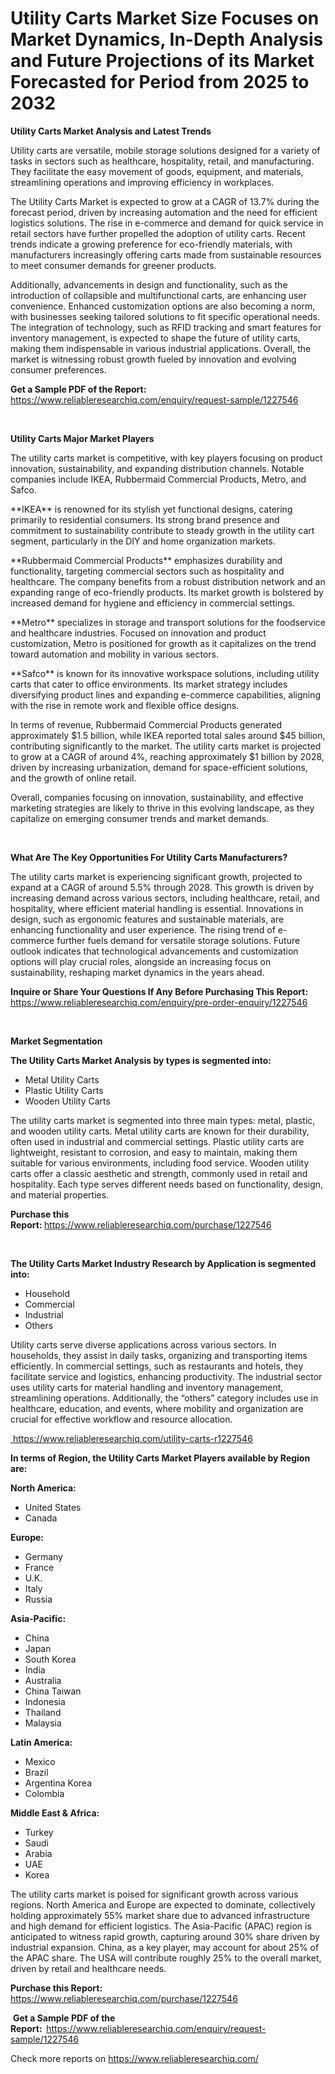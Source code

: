 <p><h1>Utility Carts Market Size Focuses on Market Dynamics, In-Depth Analysis and Future Projections of its Market Forecasted for Period from 2025 to 2032</h1></p><p><strong>Utility Carts Market Analysis and Latest Trends</strong></p>
<p><p>Utility carts are versatile, mobile storage solutions designed for a variety of tasks in sectors such as healthcare, hospitality, retail, and manufacturing. They facilitate the easy movement of goods, equipment, and materials, streamlining operations and improving efficiency in workplaces. </p><p>The Utility Carts Market is expected to grow at a CAGR of 13.7% during the forecast period, driven by increasing automation and the need for efficient logistics solutions. The rise in e-commerce and demand for quick service in retail sectors have further propelled the adoption of utility carts. Recent trends indicate a growing preference for eco-friendly materials, with manufacturers increasingly offering carts made from sustainable resources to meet consumer demands for greener products. </p><p>Additionally, advancements in design and functionality, such as the introduction of collapsible and multifunctional carts, are enhancing user convenience. Enhanced customization options are also becoming a norm, with businesses seeking tailored solutions to fit specific operational needs. The integration of technology, such as RFID tracking and smart features for inventory management, is expected to shape the future of utility carts, making them indispensable in various industrial applications. Overall, the market is witnessing robust growth fueled by innovation and evolving consumer preferences.</p></p>
<p><strong>Get a Sample PDF of the Report:&nbsp;</strong> <a href="https://www.reliableresearchiq.com/enquiry/request-sample/1227546?utm_campaign=3046&utm_medium=2&utm_source=Github&utm_content=ia&utm_term=09042025&utm_id=utility-carts">https://www.reliableresearchiq.com/enquiry/request-sample/1227546</a></p>
<p>&nbsp;</p>
<p><strong>Utility Carts Major Market Players</strong></p>
<p><p>The utility carts market is competitive, with key players focusing on product innovation, sustainability, and expanding distribution channels. Notable companies include IKEA, Rubbermaid Commercial Products, Metro, and Safco.</p><p>**IKEA** is renowned for its stylish yet functional designs, catering primarily to residential consumers. Its strong brand presence and commitment to sustainability contribute to steady growth in the utility cart segment, particularly in the DIY and home organization markets.</p><p>**Rubbermaid Commercial Products** emphasizes durability and functionality, targeting commercial sectors such as hospitality and healthcare. The company benefits from a robust distribution network and an expanding range of eco-friendly products. Its market growth is bolstered by increased demand for hygiene and efficiency in commercial settings.</p><p>**Metro** specializes in storage and transport solutions for the foodservice and healthcare industries. Focused on innovation and product customization, Metro is positioned for growth as it capitalizes on the trend toward automation and mobility in various sectors.</p><p>**Safco** is known for its innovative workspace solutions, including utility carts that cater to office environments. Its market strategy includes diversifying product lines and expanding e-commerce capabilities, aligning with the rise in remote work and flexible office designs.</p><p>In terms of revenue, Rubbermaid Commercial Products generated approximately $1.5 billion, while IKEA reported total sales around $45 billion, contributing significantly to the market. The utility carts market is projected to grow at a CAGR of around 4%, reaching approximately $1 billion by 2028, driven by increasing urbanization, demand for space-efficient solutions, and the growth of online retail.</p><p>Overall, companies focusing on innovation, sustainability, and effective marketing strategies are likely to thrive in this evolving landscape, as they capitalize on emerging consumer trends and market demands.</p></p>
<p>&nbsp;</p>
<p><strong>What Are The Key Opportunities For Utility Carts Manufacturers?</strong></p>
<p><p>The utility carts market is experiencing significant growth, projected to expand at a CAGR of around 5.5% through 2028. This growth is driven by increasing demand across various sectors, including healthcare, retail, and hospitality, where efficient material handling is essential. Innovations in design, such as ergonomic features and sustainable materials, are enhancing functionality and user experience. The rising trend of e-commerce further fuels demand for versatile storage solutions. Future outlook indicates that technological advancements and customization options will play crucial roles, alongside an increasing focus on sustainability, reshaping market dynamics in the years ahead.</p></p>
<p><strong>Inquire or Share Your Questions If Any Before Purchasing This Report:</strong> <a href="https://www.reliableresearchiq.com/enquiry/pre-order-enquiry/1227546?utm_campaign=3046&utm_medium=2&utm_source=Github&utm_content=ia&utm_term=09042025&utm_id=utility-carts">https://www.reliableresearchiq.com/enquiry/pre-order-enquiry/1227546</a></p>
<p>&nbsp;</p>
<p><strong>Market Segmentation</strong></p>
<p><strong>The Utility Carts Market Analysis by types is segmented into:</strong></p>
<p><ul><li>Metal Utility Carts</li><li>Plastic Utility Carts</li><li>Wooden Utility Carts</li></ul></p>
<p><p>The utility carts market is segmented into three main types: metal, plastic, and wooden utility carts. Metal utility carts are known for their durability, often used in industrial and commercial settings. Plastic utility carts are lightweight, resistant to corrosion, and easy to maintain, making them suitable for various environments, including food service. Wooden utility carts offer a classic aesthetic and strength, commonly used in retail and hospitality. Each type serves different needs based on functionality, design, and material properties.</p></p>
<p><strong>Purchase this Report:&nbsp;</strong><a href="https://www.reliableresearchiq.com/purchase/1227546?utm_campaign=3046&utm_medium=2&utm_source=Github&utm_content=ia&utm_term=09042025&utm_id=utility-carts">https://www.reliableresearchiq.com/purchase/1227546</a></p>
<p>&nbsp;</p>
<p><strong>The Utility Carts Market Industry Research by Application is segmented into:</strong></p>
<p><ul><li>Household</li><li>Commercial</li><li>Industrial</li><li>Others</li></ul></p>
<p><p>Utility carts serve diverse applications across various sectors. In households, they assist in daily tasks, organizing and transporting items efficiently. In commercial settings, such as restaurants and hotels, they facilitate service and logistics, enhancing productivity. The industrial sector uses utility carts for material handling and inventory management, streamlining operations. Additionally, the “others” category includes use in healthcare, education, and events, where mobility and organization are crucial for effective workflow and resource allocation.</p></p>
<p><a href="https://www.reliableresearchiq.com/utility-carts-r1227546?utm_campaign=3046&utm_medium=2&utm_source=Github&utm_content=ia&utm_term=09042025&utm_id=utility-carts">&nbsp;https://www.reliableresearchiq.com/utility-carts-r1227546</a></p>
<p><strong>In terms of Region, the Utility Carts Market Players available by Region are:</strong></p>
<p>
    <p> <strong> North America: </strong>
        <ul>
            <li>United States</li>
            <li>Canada</li>
        </ul>
        </p> 
    <p> <strong> Europe: </strong>
        <ul>
            <li>Germany</li>
            <li>France</li>
            <li>U.K.</li>
            <li>Italy</li>
            <li>Russia</li>
        </ul>
        </p> 
    <p> <strong> Asia-Pacific: </strong>
        <ul>
            <li>China</li>
            <li>Japan</li>
            <li>South Korea</li>
            <li>India</li>
            <li>Australia</li>
            <li>China Taiwan</li>
            <li>Indonesia</li>
            <li>Thailand</li>
            <li>Malaysia</li>
        </ul>
        </p> 
    <p> <strong> Latin America: </strong>
        <ul>
            <li>Mexico</li>
            <li>Brazil</li>
            <li>Argentina Korea</li>
            <li>Colombia</li>
        </ul>
        </p> 
    <p> <strong> Middle East & Africa: </strong>
        <ul>
            <li>Turkey</li>
            <li>Saudi</li>
            <li>Arabia</li>
            <li>UAE</li>
            <li>Korea</li>
        </ul>
    </p>
    </p>
<p><p>The utility carts market is poised for significant growth across various regions. North America and Europe are expected to dominate, collectively holding approximately 55% market share due to advanced infrastructure and high demand for efficient logistics. The Asia-Pacific (APAC) region is anticipated to witness rapid growth, capturing around 30% share driven by industrial expansion. China, as a key player, may account for about 25% of the APAC share. The USA will contribute roughly 25% to the overall market, driven by retail and healthcare needs.</p></p>
<p><strong>Purchase this Report: </strong><a href="https://www.reliableresearchiq.com/purchase/1227546?utm_campaign=3046&utm_medium=2&utm_source=Github&utm_content=ia&utm_term=09042025&utm_id=utility-carts">https://www.reliableresearchiq.com/purchase/1227546</a></p>
<p>&nbsp;<strong>Get a Sample PDF of the Report:&nbsp;&nbsp;</strong><a href="https://www.reliableresearchiq.com/enquiry/request-sample/1227546?utm_campaign=3046&utm_medium=2&utm_source=Github&utm_content=ia&utm_term=09042025&utm_id=utility-carts">https://www.reliableresearchiq.com/enquiry/request-sample/1227546</a></p>
<p><strong></strong></p>
<p>Check more reports on <a href="https://www.reliableresearchiq.com/?utm_campaign=3046&utm_medium=2&utm_source=Github&utm_content=ia&utm_term=09042025&utm_id=utility-carts">https://www.reliableresearchiq.com/</a></p>